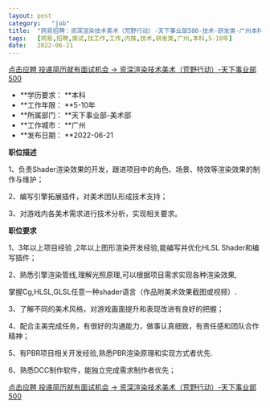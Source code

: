 ```yaml
---
layout:	post
category:	"job"
title:	"网易招聘：资深渲染技术美术（荒野行动）-天下事业部500-技术-研发类-广州本科5-10年"
tags:	[网易,招聘,面试,找工作,工作,内推,技术,研发类,广州,本科,5-10年]
date:	2022-06-21
---
```


[点击应聘 投递简历就有面试机会 ->  资深渲染技术美术（荒野行动）-天下事业部500](http://mobile.bole.netease.com/bole/boleDetail?id=40694&employeeId=346f03c3cda5f04c&key=all)



- **学历要求： **本科
- **工作年限： **5-10年
- **所属部门： **天下事业部-美术部
- **工作城市： **广州
- **发布日期： **2022-06-21



**职位描述**

1、负责Shader渲染效果的开发，跟进项目中的角色、场景、特效等渲染效果的制作与维护；

2、编写引擎拓展插件，对美术团队形成技术支持；

3、对游戏内各美术需求进行技术分析，实现相关要求。





**职位要求**

1、3年以上项目经验 ,2年以上图形渲染开发经验,能编写并优化HLSL Shader和编写插件；

2、熟悉引擎渲染管线,理解光照原理,可以根据项目需求实现各种渲染效果,

掌握Cg,HLSL,GLSL任意一种shader语言（作品附美术效果截图或视频）.

3、了解不同的美术风格，对游戏画面提升和表现改进有良好的把握；

4、配合主美完成任务，有很好的沟通能力，做事认真细致，有责任感和团队合作精神；

5、有PBR项目相关开发经验,熟悉PBR渲染原理和实现方式者优先.

6、熟悉DCC制作软件，能独立完成需求制作者优先；



[点击应聘 投递简历就有面试机会 ->  资深渲染技术美术（荒野行动）-天下事业部500](http://mobile.bole.netease.com/bole/boleDetail?id=40694&employeeId=346f03c3cda5f04c&key=all)